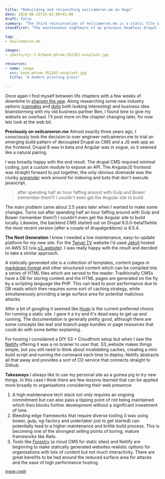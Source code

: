 ```yaml
---
title: "Rebuilding and relaunching neilcameron.me on Hugo"
date: 2018-06-25T15:02:09+01:00
draft: false
summary: "The third reincarnation of neilcameron.me is a static file site built on Hugo."
standfirst: "The maintenance nightmare of my previous headless drupal + Angular JS prompted me to move to something radically simpler."

tag: 
- neilcameron.me

images:
- /posts/njc-3.0/bank-phrom-352283-unsplash.jpg

resources:
- name: image
  src: bank-phrom-352283-unsplash.jpg
  title: "A modern printing press"
  
---
```

Once again I find myself between life chapters with a few weeks of downtime to [sharpen the saw](https://www.franklincovey.com/the-7-habits/habit-7.html). Along researching some new industry options ([cannabis](https://www.cannabis-europa.com/) and [dolls](https://www.instagram.com/blythecon_europe/) both looking interesting) and business idea brainstorming with my old business partner Ben, I found time to give my website an overhaul. I'll post more on the chapter changing later, for now lets look at the web bit.

**Previously on neilcameron.me**
Almost exactly three years ago, I consciously took the decision to over engineer neilcameron.me to trial an emerging build pattern of decoupled Drupal as CMS and a JS web app as the frontend. Drupal 8 was in beta and Angular was in vogue, so it seemed like a natural pairing.

I was broadly happy with the end result. The drupal CMS required minimal coding, just a custom module to expose an API. The AngularJS frontend was straight forward to put together, the only obvious downside was the clunky [prerender](https://prerender.io/) work around for indexing and bots that don't execute javascript.

> after spending half an hour faffing around with Gulp and Bower (remember them?) I couldn't even get the Angular site to build

The main problem came about 2.5 years later when I wanted to make some changes. Turns out after spending half an hour faffing around with Gulp and Bower (remember them?) I couldn't even get the Angular site to build locally. Likewise, the backend CMS started out on Drupal 8.0.0-beta11while the most recent version (after a couple of drupalgeddons) is 8.5.4.

**The Next Generation**
I knew I needed a low maintenance, easy-to-update platform for my new site. For the [Twivel TV](https://twivel.tv) website I'd used [Jekyll](https://jekyllrb.com/) hosted on AWS S3 (via [s3_website](https://github.com/laurilehmijoki/s3_website)). I was really happy with the result and decided to take a similar approach.

A statically generated site is a collection of templates, content pages in [markdown format](https://en.wikipedia.org/wiki/Markdown) and other structured content which can be compiled into a series of HTML files which are served to the reader. Traditionally CMSs have a DB for storing content and the HTML pages are generated on the fly by a scripting language like PHP. This can lead to poor performance due to DB reads which then requires some sort of caching strategy, while simultaneously providing a large surface area for potential malicious attacks.

After a bit of googling it seemed like [Hugo](https://gohugo.io/) is the current preferred choice for running a static site. I gave it a try and it's dead easy to get up and running. The documentation is generally pretty good, although there are some concepts like leaf and branch page bundles or page resources that could do with some better explaining.

For hosting I considered a DIY S3 + Cloudfront setup but when I saw the [Netlify](https://www.netlify.com/) offering it was a no brainer to user that. S3_website makes things simple, but you still need to think about invalidating caches, creating a mini build script and running the command each time to deploy. Netlify abstracts all that away and provides a sort of CD service that connects straight to Github.

**Takeaways**
I always like to use my personal site as a guinea pig to try new things. In this case I think there are few lessons learned that can be applied more broadly to organisations considering their web presence:

1. A high maintenance tech stack not only requires an ongoing commitment but can also pass a tipping point of not being maintained which then blocks further development without a significant investment of time.
1. Bleeding edge frameworks that require diverse tooling (I was using bower, gulp, ng-factory and undertaker just to get started) can potentially lead to a higher maintenance and brittle build process. This is becoming one of the strongest selling points of boring, mature frameworks like Rails.
1. Tools like [Forestry](https://forestry.io) (a cloud CMS for static sites) and Netlify are beginning to make statically generated websites realistic options for organisations with lots of content but not much interactivity. There are great benefits to be had around the reduced surface area for attacks and the ease of high performance hosting.



<small>[Image credit](https://unsplash.com/photos/Tzm3Oyu_6sk)</small>